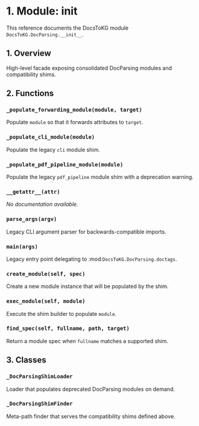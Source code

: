 # 1. Module: __init__

This reference documents the DocsToKG module ``DocsToKG.DocParsing.__init__``.

## 1. Overview

High-level facade exposing consolidated DocParsing modules and compatibility shims.

## 2. Functions

### `_populate_forwarding_module(module, target)`

Populate ``module`` so that it forwards attributes to ``target``.

### `_populate_cli_module(module)`

Populate the legacy ``cli`` module shim.

### `_populate_pdf_pipeline_module(module)`

Populate the legacy ``pdf_pipeline`` module shim with a deprecation warning.

### `__getattr__(attr)`

*No documentation available.*

### `parse_args(argv)`

Legacy CLI argument parser for backwards-compatible imports.

### `main(args)`

Legacy entry point delegating to :mod:`DocsToKG.DocParsing.doctags`.

### `create_module(self, spec)`

Create a new module instance that will be populated by the shim.

### `exec_module(self, module)`

Execute the shim builder to populate ``module``.

### `find_spec(self, fullname, path, target)`

Return a module spec when ``fullname`` matches a supported shim.

## 3. Classes

### `_DocParsingShimLoader`

Loader that populates deprecated DocParsing modules on demand.

### `_DocParsingShimFinder`

Meta-path finder that serves the compatibility shims defined above.
